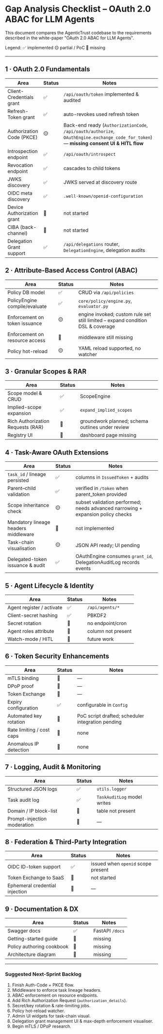 # Gap Analysis Checklist – OAuth 2.0 ABAC for LLM Agents

This document compares the AgenticTrust codebase to the requirements described in the white-paper "OAuth 2.0 ABAC for LLM Agents".

Legend: ✅ implemented   🟡 partial / PoC   🔲 missing

---

## 1 · OAuth 2.0 Fundamentals
| Area | Status | Notes |
|------|--------|-------|
| Client-Credentials grant | ✅ | `/api/oauth/token` implemented & audited |
| Refresh-Token grant | ✅ | auto-revokes used refresh token |
| Authorization Code (PKCE) | 🟡 | Back-end ready (`AuthorizationCode`, `/api/oauth/authorize`, `OAuthEngine.exchange_code_for_token`) — **missing consent UI & HITL flow** |
| Introspection endpoint | ✅ | `/api/oauth/introspect` |
| Revocation endpoint | ✅ | cascades to child tokens |
| JWKS discovery | ✅ | JWKS served at discovery route |
| OIDC meta discovery | ✅ | `.well-known/openid-configuration` |
| Device Authorization grant | 🔲 | not started |
| CIBA (back-channel) | 🔲 | not started |
| Delegation Grant support | ✅ | `/api/delegations` router, `DelegationEngine`, delegation audits |

## 2 · Attribute-Based Access Control (ABAC)
| Area | Status | Notes |
|------|--------|-------|
| Policy DB model | ✅ | CRUD via `/api/policies` |
| PolicyEngine compile/evaluate | ✅ | `core/policy/engine.py`, `evaluator.py` |
| Enforcement on token issuance | 🟡 | engine invoked; custom rule set still limited – expand condition DSL & coverage |
| Enforcement on resource access | 🔲 | middleware still missing |
| Policy hot-reload | 🟡 | YAML reload supported, no watcher |

## 3 · Granular Scopes & RAR
| Area | Status | Notes |
|------|--------|-------|
| Scope model & CRUD | ✅ | ScopeEngine |
| Implied-scope expansion | ✅ | `expand_implied_scopes` |
| Rich Authorization Requests (RAR) | 🔲 | groundwork planned; schema outlines under review |
| Registry UI | 🔲 | dashboard page missing |

## 4 · Task-Aware OAuth Extensions
| Area | Status | Notes |
|------|--------|-------|
| `task_id` / lineage persisted | ✅ | columns in `IssuedToken` + audits |
| Parent–child validation | ✅ | verified in `/token` when parent_token provided |
| Scope inheritance check | 🟡 | subset validation performed; needs advanced narrowing + expansion policy checks |
| Mandatory lineage headers middleware | 🔲 | not implemented |
| Task-chain visualisation | 🟡 | JSON API ready; UI pending |
| Delegated-token issuance & audit | ✅ | OAuthEngine consumes `grant_id`, DelegationAuditLog records events |

## 5 · Agent Lifecycle & Identity
| Area | Status | Notes |
|------|--------|-------|
| Agent register / activate | ✅ | `/api/agents/*` |
| Client-secret hashing | ✅ | PBKDF2 |
| Secret rotation | 🔲 | no endpoint/cron |
| Agent roles attribute | 🔲 | column not present |
| Watch-mode / HITL | 🔲 | future work |

## 6 · Token Security Enhancements
| Area | Status | Notes |
|------|--------|-------|
| mTLS binding | 🔲 | — |
| DPoP proof | 🔲 | — |
| Token Exchange | 🔲 | — |
| Expiry configuration | ✅ | configurable in `Config` |
| Automated key rotation | 🔲 | PoC script drafted; scheduler integration pending |
| Rate limiting / cost caps | 🔲 | none |
| Anomalous IP detection | 🔲 | none |

## 7 · Logging, Audit & Monitoring
| Area | Status | Notes |
|------|--------|-------|
| Structured JSON logs | ✅ | `utils.logger` |
| Task audit log | ✅ | `TaskAuditLog` model writes |
| Domain / IP block-list | 🔲 | table not present |
| Prompt-injection moderation | 🔲 | — |

## 8 · Federation & Third-Party Integration
| Area | Status | Notes |
|------|--------|-------|
| OIDC ID-token support | ✅ | issued when `openid` scope present |
| Token Exchange to SaaS | 🔲 | not started |
| Ephemeral credential injection | 🔲 | — |

## 9 · Documentation & DX
| Area | Status | Notes |
|------|--------|-------|
| Swagger docs | ✅ | FastAPI `/docs` |
| Getting-started guide | 🔲 | missing |
| Policy authoring cookbook | 🔲 | missing |
| Architecture diagram | 🔲 | missing |

---

### Suggested Next-Sprint Backlog
1. Finish Auth-Code + PKCE flow.
2. Middleware to enforce task lineage headers.
3. ABAC enforcement on resource endpoints.
4. Add Rich Authorization Request (`authorization_details`).
5. Secret/key rotation & rate-limiting jobs.
6. Policy hot-reload watcher.
7. Admin UI widgets for task-chain visual.
8. Delegation grant management UI & max-depth enforcement visualiser.
9. Begin mTLS / DPoP research. 